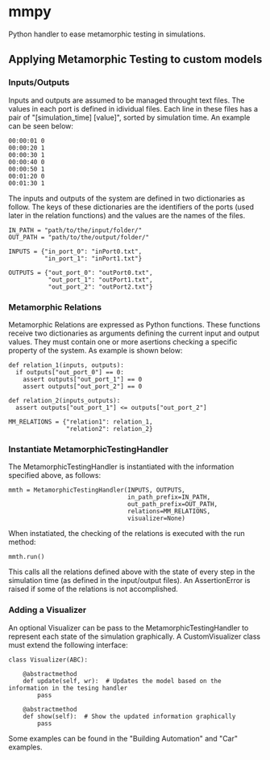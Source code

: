 # mmpy
Python handler to ease metamorphic testing in simulations.

## Applying Metamorphic Testing to custom models 

### Inputs/Outputs
Inputs and outputs are assumed to be managed throught text files. The values in each port is defined in idividual files. Each line in these files has a pair of "[simulation_time] [value]", sorted by simulation time. An example can be seen below:
```
00:00:01 0
00:00:20 1
00:00:30 1
00:00:40 0
00:00:50 1
00:01:20 0
00:01:30 1
```

The inputs and outputs of the system are defined in two dictionaries as follow. The keys of these dictionaries are the identifiers of the ports (used later in the relation functions) and the values are the names of the files.
```
IN_PATH = "path/to/the/input/folder/"
OUT_PATH = "path/to/the/output/folder/"

INPUTS = {"in_port_0": "inPort0.txt",
          "in_port_1": "inPort1.txt"}

OUTPUTS = {"out_port_0": "outPort0.txt",
           "out_port_1": "outPort1.txt",
           "out_port_2": "outPort2.txt"}

```

### Metamorphic Relations
Metamorphic Relations are expressed as Python functions. These functions receive two dictionaries as arguments defining the current input and output values. They must contain one or more asertions checking a specific property of the system. As example is shown below:
```
def relation_1(inputs, outputs):
  if outputs["out_port_0"] == 0:
    assert outputs["out_port_1"] == 0
    assert outputs["out_port_2"] == 0
    
def relation_2(inputs_outputs):
  assert outputs["out_port_1"] <= outputs["out_port_2"]
  
MM_RELATIONS = {"relation1": relation_1,
                "relation2": relation_2}
```

### Instantiate MetamorphicTestingHandler
The MetamorphicTestingHandler is instantiated with the information specified above, as follows:
```
mmth = MetamorphicTestingHandler(INPUTS, OUTPUTS,
                                 in_path_prefix=IN_PATH,
                                 out_path_prefix=OUT_PATH,
                                 relations=MM_RELATIONS,
                                 visualizer=None)
```

When instatiated, the checking of the relations is executed with the run method:
```
mmth.run()
```
This calls all the relations defined above with the state of every step in the simulation time (as defined in the input/output files). An AssertionError is raised if some of the relations is not accomplished.

### Adding a Visualizer
An optional Visualizer can be pass to the MetamorphicTestingHandler to represent each state of the simulation graphically. A CustomVisualizer class must extend the following interface:
```
class Visualizer(ABC):

    @abstractmethod
    def update(self, wr):  # Updates the model based on the information in the tesing handler
        pass

    @abstractmethod
    def show(self):  # Show the updated information graphically
        pass
```

Some examples can be found in the "Building Automation" and "Car" examples.



